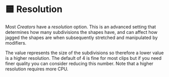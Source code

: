 # 🟦 Resolution

Most _Creators_ have a _resolution_ option. This is an advanced setting that determines how many subdivisions the shapes have, and can affect how jagged the shapes are when subsequently stretched and manipulated by modifiers.&#x20;

The value represents the size of the subdivisions so therefore a lower value is a higher resolution. The default of 4 is fine for most clips but if you need finer quality you can consider reducing this number. Note that a higher resolution requires more CPU. &#x20;
